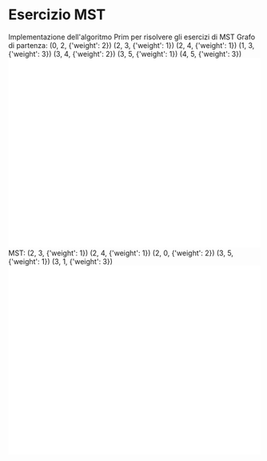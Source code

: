 # Esercizio MST
Implementazione dell'algoritmo Prim per risolvere gli esercizi di MST
Grafo di partenza: 
(0, 2, {'weight': 2})
(2, 3, {'weight': 1})
(2, 4, {'weight': 1})
(1, 3, {'weight': 3})
(3, 4, {'weight': 2})
(3, 5, {'weight': 1})
(4, 5, {'weight': 3})
![Graph](graph.png)
MST: 
(2, 3, {'weight': 1})
(2, 4, {'weight': 1})
(2, 0, {'weight': 2})
(3, 5, {'weight': 1})
(3, 1, {'weight': 3})
![MST Graph](mst_graph.png)
